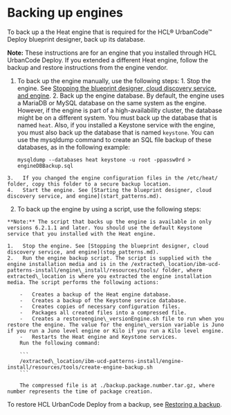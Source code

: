 # Backing up engines

To back up a the Heat engine that is required for the HCL® UrbanCode™ Deploy blueprint designer, back up its database.

**Note:** These instructions are for an engine that you installed through HCL UrbanCode Deploy. If you extended a different Heat engine, follow the backup and restore instructions from the engine vendor.

1.   To back up the engine manually, use the following steps: 
    1.   Stop the engine. See [Stopping the blueprint designer, cloud discovery service, and engine](stop_patterns.md).
    2.   Back up the engine database. By default, the engine uses a MariaDB or MySQL database on the same system as the engine. However, if the engine is part of a high-availability cluster, the database might be on a different system. You must back up the database that is named `heat`. Also, if you installed a Keystone service with the engine, you must also back up the database that is named `keystone`. You can use the mysqldump command to create an SQL file backup of these databases, as in the following example:

        ```
        mysqldump --databases heat keystone -u root -ppassw0rd > engineDBBackup.sql
        ```

    3.   If you changed the engine configuration files in the /etc/heat/ folder, copy this folder to a secure backup location. 
    4.   Start the engine. See [Starting the blueprint designer, cloud discovery service, and engine](start_patterns.md).
2.   To back up the engine by using a script, use the following steps: 

    **Note:** The script that backs up the engine is available in only versions 6.2.1.1 and later. You should use the default Keystone service that you installed with the Heat engine.

    1.   Stop the engine. See [Stopping the blueprint designer, cloud discovery service, and engine](stop_patterns.md).
    2.   Run the engine backup script. The script is supplied with the engine installation media and is in the /extracted\_location/ibm-ucd-patterns-install/engine\_install/resources/tools/ folder, where extracted\_location is where you extracted the engine installation media. The script performs the following actions:

        -   Creates a backup of the Heat engine database.
        -   Creates a backup of the Keystone service database.
        -   Creates copies of necessary configuration files.
        -   Packages all created files into a compressed file.
        -   Creates a restoreengine\_versionEngine.sh file to run when you restore the engine. The value for the engine\_version variable is Juno if you run a Juno level engine or Kilo if you run a Kilo level engine.
        -   Restarts the Heat engine and Keystone services.
        Run the following command:

        ```
        /extracted\_location/ibm-ucd-patterns-install/engine-install/resources/tools/create-engine-backup.sh
        ```

        The compressed file is at ./backup.package.number.tar.gz, where number represents the time of package creation.


To restore HCL UrbanCode Deploy from a backup, see [Restoring a backup](../../com.ibm.udeploy.doc/topics/arch_data_recovery.md).

